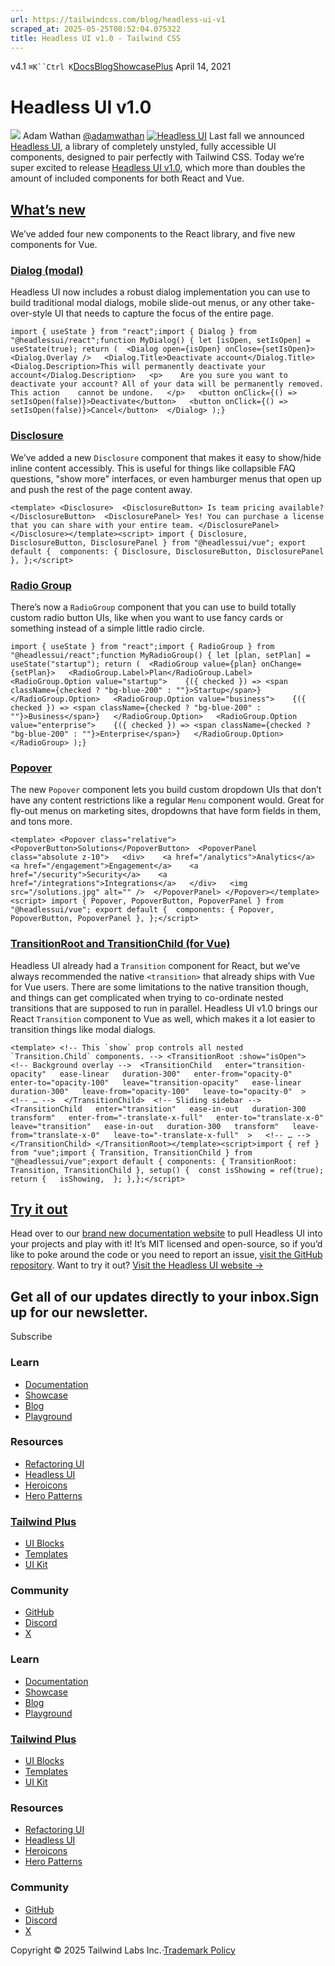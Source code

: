 ```yaml
---
url: https://tailwindcss.com/blog/headless-ui-v1
scraped_at: 2025-05-25T08:52:04.075322
title: Headless UI v1.0 - Tailwind CSS
---
```


[](https://tailwindcss.com/)v4.1
`⌘K``Ctrl K`[Docs](https://tailwindcss.com/docs)[Blog](https://tailwindcss.com/blog)[Showcase](https://tailwindcss.com/showcase)[Plus](https://tailwindcss.com/plus?ref=top)[](https://github.com/tailwindlabs/tailwindcss)
April 14, 2021
# Headless UI v1.0
![](https://tailwindcss.com/_next/image?url=%2F_next%2Fstatic%2Fmedia%2Fadamwathan.f69b0b90.jpg&w=96&q=75)
Adam Wathan
[@adamwathan](https://twitter.com/adamwathan)
[![Headless UI](https://tailwindcss.com/_next/image?url=%2F_next%2Fstatic%2Fmedia%2Fcard.ff79f664.jpg&w=3840&q=75)](https://headlessui.dev)
Last fall we announced [Headless UI](https://blog.tailwindcss.com/headless-ui-unstyled-accessible-ui-components), a library of completely unstyled, fully accessible UI components, designed to pair perfectly with Tailwind CSS.
Today we’re super excited to release [Headless UI v1.0](https://headlessui.dev), which more than doubles the amount of included components for both React and Vue.
## [What’s new](https://tailwindcss.com/blog/headless-ui-v1#whats-new)
We’ve added four new components to the React library, and five new components for Vue.
### [Dialog (modal)](https://tailwindcss.com/blog/headless-ui-v1#dialog-modal)
Headless UI now includes a robust dialog implementation you can use to build traditional modal dialogs, mobile slide-out menus, or any other take-over-style UI that needs to capture the focus of the entire page.
```
import { useState } from "react";import { Dialog } from "@headlessui/react";function MyDialog() { let [isOpen, setIsOpen] = useState(true); return (  <Dialog open={isOpen} onClose={setIsOpen}>   <Dialog.Overlay />   <Dialog.Title>Deactivate account</Dialog.Title>   <Dialog.Description>This will permanently deactivate your account</Dialog.Description>   <p>    Are you sure you want to deactivate your account? All of your data will be permanently removed. This action    cannot be undone.   </p>   <button onClick={() => setIsOpen(false)}>Deactivate</button>   <button onClick={() => setIsOpen(false)}>Cancel</button>  </Dialog> );}
```

### [Disclosure](https://tailwindcss.com/blog/headless-ui-v1#disclosure)
We’ve added a new `Disclosure` component that makes it easy to show/hide inline content accessibly. This is useful for things like collapsible FAQ questions, "show more" interfaces, or even hamburger menus that open up and push the rest of the page content away.
```
<template> <Disclosure>  <DisclosureButton> Is team pricing available? </DisclosureButton>  <DisclosurePanel> Yes! You can purchase a license that you can share with your entire team. </DisclosurePanel> </Disclosure></template><script> import { Disclosure, DisclosureButton, DisclosurePanel } from "@headlessui/vue"; export default {  components: { Disclosure, DisclosureButton, DisclosurePanel }, };</script>
```

### [Radio Group](https://tailwindcss.com/blog/headless-ui-v1#radio-group)
There’s now a `RadioGroup` component that you can use to build totally custom radio button UIs, like when you want to use fancy cards or something instead of a simple little radio circle.
```
import { useState } from "react";import { RadioGroup } from "@headlessui/react";function MyRadioGroup() { let [plan, setPlan] = useState("startup"); return (  <RadioGroup value={plan} onChange={setPlan}>   <RadioGroup.Label>Plan</RadioGroup.Label>   <RadioGroup.Option value="startup">    {({ checked }) => <span className={checked ? "bg-blue-200" : ""}>Startup</span>}   </RadioGroup.Option>   <RadioGroup.Option value="business">    {({ checked }) => <span className={checked ? "bg-blue-200" : ""}>Business</span>}   </RadioGroup.Option>   <RadioGroup.Option value="enterprise">    {({ checked }) => <span className={checked ? "bg-blue-200" : ""}>Enterprise</span>}   </RadioGroup.Option>  </RadioGroup> );}
```

### [Popover](https://tailwindcss.com/blog/headless-ui-v1#popover)
The new `Popover` component lets you build custom dropdown UIs that don’t have any content restrictions like a regular `Menu` component would. Great for fly-out menus on marketing sites, dropdowns that have form fields in them, and tons more.
```
<template> <Popover class="relative">  <PopoverButton>Solutions</PopoverButton>  <PopoverPanel class="absolute z-10">   <div>    <a href="/analytics">Analytics</a>    <a href="/engagement">Engagement</a>    <a href="/security">Security</a>    <a href="/integrations">Integrations</a>   </div>   <img src="/solutions.jpg" alt="" />  </PopoverPanel> </Popover></template><script> import { Popover, PopoverButton, PopoverPanel } from "@headlessui/vue"; export default {  components: { Popover, PopoverButton, PopoverPanel }, };</script>
```

### [TransitionRoot and TransitionChild (for Vue)](https://tailwindcss.com/blog/headless-ui-v1#transitionroot-and-transitionchild-for-vue)
Headless UI already had a `Transition` component for React, but we’ve always recommended the native `<transition>` that already ships with Vue for Vue users. There are some limitations to the native transition though, and things can get complicated when trying to co-ordinate nested transitions that are supposed to run in parallel.
Headless UI v1.0 brings our React `Transition` component to Vue as well, which makes it a lot easier to transition things like modal dialogs.
```
<template> <!-- This `show` prop controls all nested `Transition.Child` components. --> <TransitionRoot :show="isOpen">  <!-- Background overlay -->  <TransitionChild   enter="transition-opacity"   ease-linear   duration-300"   enter-from="opacity-0"   enter-to="opacity-100"   leave="transition-opacity"   ease-linear   duration-300"   leave-from="opacity-100"   leave-to="opacity-0"  >   <!-- … -->  </TransitionChild>  <!-- Sliding sidebar -->  <TransitionChild   enter="transition"   ease-in-out   duration-300   transform"   enter-from="-translate-x-full"   enter-to="translate-x-0"   leave="transition"   ease-in-out   duration-300   transform"   leave-from="translate-x-0"   leave-to="-translate-x-full"  >   <!-- … -->  </TransitionChild> </TransitionRoot></template><script>import { ref } from "vue";import { Transition, TransitionChild } from "@headlessui/vue";export default { components: { TransitionRoot: Transition, TransitionChild }, setup() {  const isShowing = ref(true);  return {   isShowing,  }; },};</script>
```

## [Try it out](https://tailwindcss.com/blog/headless-ui-v1#try-it-out)
Head over to our [brand new documentation website](https://headlessui.dev) to pull Headless UI into your projects and play with it! It’s MIT licensed and open-source, so if you’d like to poke around the code or you need to report an issue, [visit the GitHub repository](https://github.com/tailwindlabs/headlessui).
Want to try it out? [Visit the Headless UI website →](https://headlessui.dev)
## Get all of our updates directly to your inbox.Sign up for our newsletter.
Subscribe
### Learn
  * [Documentation](https://tailwindcss.com/docs)
  * [Showcase](https://tailwindcss.com/showcase)
  * [Blog](https://tailwindcss.com/blog)
  * [Playground](https://play.tailwindcss.com/)


### Resources
  * [Refactoring UI](https://www.refactoringui.com)
  * [Headless UI](https://headlessui.com)
  * [Heroicons](https://heroicons.com)
  * [Hero Patterns](https://heropatterns.com)


### [Tailwind Plus](https://tailwindcss.com/plus?ref=footer)
  * [UI Blocks](https://tailwindcss.com/plus/ui-blocks?ref=footer)
  * [Templates](https://tailwindcss.com/plus/templates?ref=footer)
  * [UI Kit](https://tailwindcss.com/plus/ui-kit?ref=footer)


### Community
  * [GitHub](https://github.com/tailwindlabs/tailwindcss)
  * [Discord](https://tailwindcss.com/discord)
  * [X](https://x.com/tailwindcss)


### Learn
  * [Documentation](https://tailwindcss.com/docs)
  * [Showcase](https://tailwindcss.com/showcase)
  * [Blog](https://tailwindcss.com/blog)
  * [Playground](https://play.tailwindcss.com/)


### [Tailwind Plus](https://tailwindcss.com/plus?ref=footer)
  * [UI Blocks](https://tailwindcss.com/plus/ui-blocks?ref=footer)
  * [Templates](https://tailwindcss.com/plus/templates?ref=footer)
  * [UI Kit](https://tailwindcss.com/plus/ui-kit?ref=footer)


### Resources
  * [Refactoring UI](https://www.refactoringui.com)
  * [Headless UI](https://headlessui.com)
  * [Heroicons](https://heroicons.com)
  * [Hero Patterns](https://heropatterns.com)


### Community
  * [GitHub](https://github.com/tailwindlabs/tailwindcss)
  * [Discord](https://tailwindcss.com/discord)
  * [X](https://x.com/tailwindcss)


Copyright © 2025 Tailwind Labs Inc.·[Trademark Policy](https://tailwindcss.com/brand)

